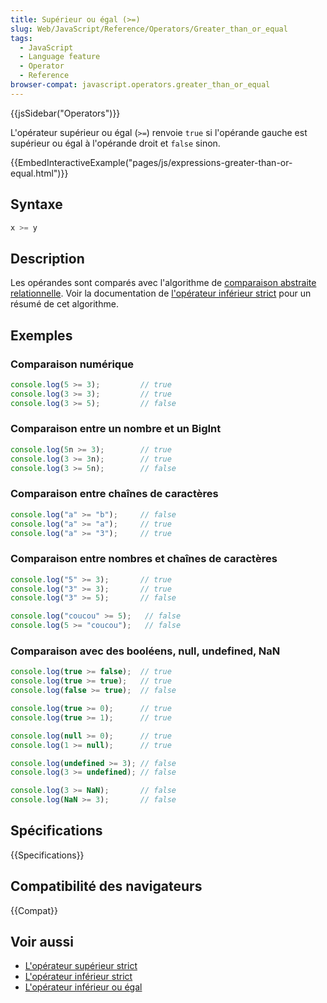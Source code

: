 ```yaml
---
title: Supérieur ou égal (>=)
slug: Web/JavaScript/Reference/Operators/Greater_than_or_equal
tags:
  - JavaScript
  - Language feature
  - Operator
  - Reference
browser-compat: javascript.operators.greater_than_or_equal
---
```

{{jsSidebar("Operators")}}

L'opérateur supérieur ou égal (`>=`) renvoie `true` si l'opérande gauche est supérieur ou égal à l'opérande droit et `false` sinon.

{{EmbedInteractiveExample("pages/js/expressions-greater-than-or-equal.html")}}

## Syntaxe

```js
x >= y
```

## Description

Les opérandes sont comparés avec l'algorithme de [comparaison abstraite relationnelle](https://tc39.es/ecma262/#sec-abstract-relational-comparison). Voir la documentation de [l'opérateur inférieur strict](/fr/docs/Web/JavaScript/Reference/Operators/Less_than) pour un résumé de cet algorithme.

## Exemples

### Comparaison numérique

```js
console.log(5 >= 3);         // true
console.log(3 >= 3);         // true
console.log(3 >= 5);         // false
```

### Comparaison entre un nombre et un BigInt

```js
console.log(5n >= 3);        // true
console.log(3 >= 3n);        // true
console.log(3 >= 5n);        // false
```

### Comparaison entre chaînes de caractères

```js
console.log("a" >= "b");     // false
console.log("a" >= "a");     // true
console.log("a" >= "3");     // true
```

### Comparaison entre nombres et chaînes de caractères

```js
console.log("5" >= 3);       // true
console.log("3" >= 3);       // true
console.log("3" >= 5);       // false

console.log("coucou" >= 5);   // false
console.log(5 >= "coucou");   // false
```

### Comparaison avec des booléens, null, undefined, NaN

```js
console.log(true >= false);  // true
console.log(true >= true);   // true
console.log(false >= true);  // false

console.log(true >= 0);      // true
console.log(true >= 1);      // true

console.log(null >= 0);      // true
console.log(1 >= null);      // true

console.log(undefined >= 3); // false
console.log(3 >= undefined); // false

console.log(3 >= NaN);       // false
console.log(NaN >= 3);       // false
```

## Spécifications

{{Specifications}}

## Compatibilité des navigateurs

{{Compat}}

## Voir aussi

- [L'opérateur supérieur strict](/fr/docs/Web/JavaScript/Reference/Operators/Greater_than)
- [L'opérateur inférieur strict](/fr/docs/Web/JavaScript/Reference/Operators/Less_than)
- [L'opérateur inférieur ou égal](/fr/docs/Web/JavaScript/Reference/Operators/Less_than_or_equal)
